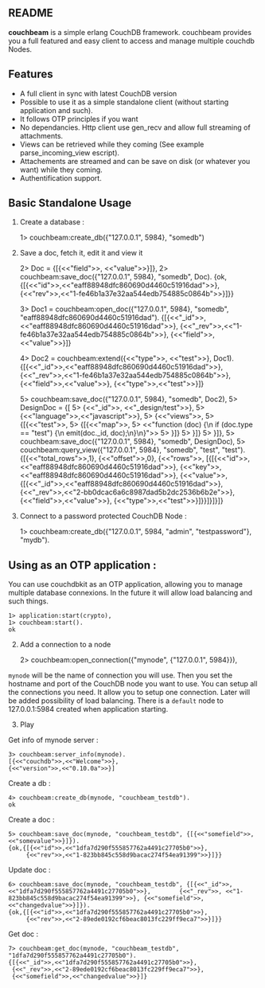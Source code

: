 ## README

**couchbeam** is a simple erlang CouchDB framework. couchbeam provides you a full featured and easy client to access and manage multiple couchdb Nodes.

## Features

* A full client in sync with latest CouchDB version
* Possible to use it as a simple standalone client (without starting application and such).
* It follows OTP principles if you want
* No dependancies. Http client use gen_recv and allow full streaming of attachments.
* Views can be retrieved while they coming (See example parse_incoming_view escript).
* Attachements are streamed and can be save on disk (or whatever you want) while they coming.
* Authentification support.


## Basic Standalone Usage 

1) Create a database :

    1> couchbeam:create_db({"127.0.0.1", 5984}, "somedb")

2) Save a doc, fetch it, edit it and view it

    2> Doc = {[{<<"field">>, <<"value">>}]},
    2> couchbeam:save_doc({"127.0.0.1", 5984}, "somedb", Doc).
    {ok,{[{<<"id">>,<<"eaff88948dfc860690d4460c51916dad">>},
          {<<"rev">>,<<"1-fe46b1a37e32aa544edb754885c0864b">>}]}}
          
    3> Doc1 = couchbeam:open_doc({"127.0.0.1", 5984}, "somedb", "eaff88948dfc860690d4460c51916dad").
    {[{<<"_id">>,<<"eaff88948dfc860690d4460c51916dad">>},
      {<<"_rev">>,<<"1-fe46b1a37e32aa544edb754885c0864b">>},
      {<<"field">>,<<"value">>}]}
      
    4> Doc2 = couchbeam:extend({<<"type">>, <<"test">>}, Doc1).
    {[{<<"_id">>,<<"eaff88948dfc860690d4460c51916dad">>},
      {<<"_rev">>,<<"1-fe46b1a37e32aa544edb754885c0864b">>},
      {<<"field">>,<<"value">>},
      {<<"type">>,<<"test">>}]}
      
    5> couchbeam:save_doc({"127.0.0.1", 5984}, "somedb", Doc2),
    5> DesignDoc = {[
    5>         {<<"_id">>, <<"_design/test">>},
    5>         {<<"language">>,<<"javascript">>},
    5>         {<<"views">>,
    5>             {[{<<"test">>,
    5>                 {[{<<"map">>,
    5>                     <<"function (doc) {\n if (doc.type == \"test\") {\n emit(doc._id, doc);\n}\n}">>
    5>                 }]}
    5>             }]}
    5>         }]},
    5> couchbeam:save_doc({"127.0.0.1", 5984}, "somedb", DesignDoc),
    5> couchbeam:query_view({"127.0.0.1", 5984}, "somedb", "test", "test").
    {[{<<"total_rows">>,1},
      {<<"offset">>,0},
      {<<"rows">>,
       [{[{<<"id">>,<<"eaff88948dfc860690d4460c51916dad">>},
          {<<"key">>,<<"eaff88948dfc860690d4460c51916dad">>},
          {<<"value">>,
           {[{<<"_id">>,<<"eaff88948dfc860690d4460c51916dad">>},
             {<<"_rev">>,<<"2-bb0dcac6a6c8987dad5b2dc2536b6b2e">>},
             {<<"field">>,<<"value">>},
             {<<"type">>,<<"test">>}]}}]}]}]}
             
3) Connect to a password protected CouchDB Node :

   1> couchbeam:create_db({"127.0.0.1", 5984, "admin", "testpassword"}, "mydb").
   
   
## Using as an OTP application :

You can use couchdbkit as an OTP application, allowing you to manage multiple database connexions. In the future it will allow load balancing and such things. 
  

	1> application:start(crypto),
	1> couchbeam:start().
	ok
	
2) Add a connection to a node
 
	2> couchbeam:open_connection({"mynode", {"127.0.0.1", 5984}}),

`mynode` will be the name of connection you will use. Then you set the hostname and port of the CouchDB node you want to use. You can setup all the connections you need. It allow you to setup one connection. Later will be added possibility of load balancing. There is a `default` node to 127.0.0.1:5984 created when application starting. 

3) Play 

Get info of mynode server :

	3> couchbeam:server_info(mynode).
	[{<<"couchdb">>,<<"Welcome">>},
 	{<<"version">>,<<"0.10.0a">>}]	

Create a db :

	4> couchbeam:create_db(mynode, "couchbeam_testdb").
	ok
	
Create a doc :

	5> couchbeam:save_doc(mynode, "couchbeam_testdb", {[{<<"somefield">>, <<"somevalue">>}]}).
	{ok,{[{<<"id">>,<<"1dfa7d290f555857762a4491c27705b0">>},
	     {<<"rev">>,<<"1-823bb845c558d9bacac274f54ea91399">>}]}}
	
Update doc :

	6> couchbeam:save_doc(mynode, "couchbeam_testdb", {[{<<"_id">>, <<"1dfa7d290f555857762a4491c27705b0">>}, 		{<<"_rev">>, <<"1-823bb845c558d9bacac274f54ea91399">>}, {<<"somefield">>, <<"changedvalue">>}]}).
	{ok,{[{<<"id">>,<<"1dfa7d290f555857762a4491c27705b0">>},
	     {<<"rev">>,<<"2-89ede0192cf6beac8013fc229ff9eca7">>}]}}
	
Get doc :
	
	7> couchbeam:get_doc(mynode, "couchbeam_testdb", "1dfa7d290f555857762a4491c27705b0").
	{[{<<"_id">>,<<"1dfa7d290f555857762a4491c27705b0">>},
	 {<<"_rev">>,<<"2-89ede0192cf6beac8013fc229ff9eca7">>},
	 {<<"somefield">>,<<"changedvalue">>}]}
	

